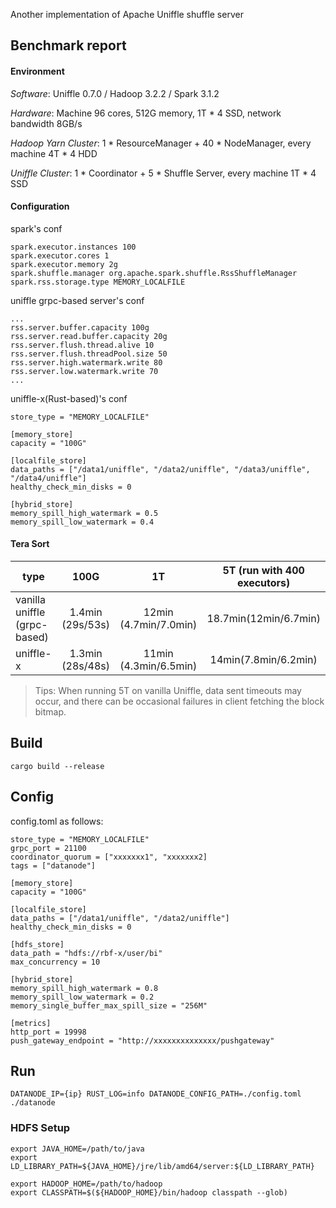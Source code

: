 Another implementation of Apache Uniffle shuffle server

## Benchmark report

#### Environment
_Software_: Uniffle 0.7.0 / Hadoop 3.2.2 / Spark 3.1.2

_Hardware_: Machine 96 cores, 512G memory, 1T * 4 SSD, network bandwidth 8GB/s

_Hadoop Yarn Cluster_: 1 * ResourceManager + 40 * NodeManager, every machine 4T * 4 HDD

_Uniffle Cluster_: 1 * Coordinator + 5 * Shuffle Server, every machine 1T * 4 SSD

#### Configuration
spark's conf
``` 
spark.executor.instances 100
spark.executor.cores 1
spark.executor.memory 2g
spark.shuffle.manager org.apache.spark.shuffle.RssShuffleManager
spark.rss.storage.type MEMORY_LOCALFILE
``` 

uniffle grpc-based server's conf
``` 
...
rss.server.buffer.capacity 100g
rss.server.read.buffer.capacity 20g
rss.server.flush.thread.alive 10
rss.server.flush.threadPool.size 50
rss.server.high.watermark.write 80
rss.server.low.watermark.write 70
...
``` 

uniffle-x(Rust-based)'s conf
```
store_type = "MEMORY_LOCALFILE"

[memory_store]
capacity = "100G"

[localfile_store]
data_paths = ["/data1/uniffle", "/data2/uniffle", "/data3/uniffle", "/data4/uniffle"]
healthy_check_min_disks = 0

[hybrid_store]
memory_spill_high_watermark = 0.5
memory_spill_low_watermark = 0.4
``` 

#### Tera Sort
| type                         |       100G       |           1T          | 5T (run with 400 executors) |
|------------------------------|:----------------:|:---------------------:|:---------------------------:|
| vanilla uniffle (grpc-based) | 1.4min (29s/53s) | 12min (4.7min/7.0min) |    18.7min(12min/6.7min)    |
| uniffle-x                    | 1.3min (28s/48s) | 11min (4.3min/6.5min) |    14min(7.8min/6.2min)     |

> Tips: When running 5T on vanilla Uniffle, data sent timeouts may occur, and there can be occasional failures in client fetching the block bitmap.

## Build

`cargo build --release`


## Config

config.toml as follows:

``` 
store_type = "MEMORY_LOCALFILE"
grpc_port = 21100
coordinator_quorum = ["xxxxxxx1", "xxxxxxx2]
tags = ["datanode"]

[memory_store]
capacity = "100G"

[localfile_store]
data_paths = ["/data1/uniffle", "/data2/uniffle"]
healthy_check_min_disks = 0

[hdfs_store]
data_path = "hdfs://rbf-x/user/bi"
max_concurrency = 10

[hybrid_store]
memory_spill_high_watermark = 0.8
memory_spill_low_watermark = 0.2
memory_single_buffer_max_spill_size = "256M"

[metrics]
http_port = 19998
push_gateway_endpoint = "http://xxxxxxxxxxxxxx/pushgateway"
``` 

## Run

`DATANODE_IP={ip} RUST_LOG=info DATANODE_CONFIG_PATH=./config.toml ./datanode`

### HDFS Setup 

```shell
export JAVA_HOME=/path/to/java
export LD_LIBRARY_PATH=${JAVA_HOME}/jre/lib/amd64/server:${LD_LIBRARY_PATH}

export HADOOP_HOME=/path/to/hadoop
export CLASSPATH=$(${HADOOP_HOME}/bin/hadoop classpath --glob)
``` 